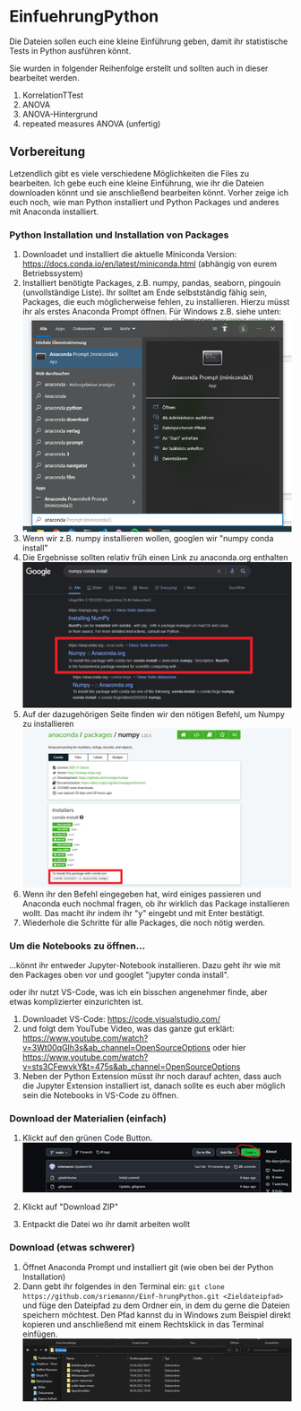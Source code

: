 # EinfuehrungPython

Die Dateien sollen euch eine kleine Einführung geben, damit ihr statistische Tests in Python ausführen könnt. 

Sie wurden in folgender Reihenfolge erstellt und sollten auch in dieser bearbeitet werden.

1. KorrelationTTest
2. ANOVA
3. ANOVA-Hintergrund
4. repeated measures ANOVA (unfertig)

## Vorbereitung

Letzendlich gibt es viele verschiedene Möglichkeiten die Files zu bearbeiten. Ich gebe euch eine kleine Einführung, wie ihr die Dateien downloaden könnt und sie anschließend bearbeiten könnt. Vorher zeige ich euch noch, wie man Python installiert und Python Packages und anderes mit Anaconda installiert.

### Python Installation und Installation von Packages

1. Downloadet und installiert die aktuelle Miniconda Version: https://docs.conda.io/en/latest/miniconda.html (abhängig von eurem Betriebssystem)
2. Installiert benötigte Packages, z.B. numpy, pandas, seaborn, pingouin (unvollständige Liste). Ihr solltet am Ende selbstständig fähig sein, Packages, die euch möglicherweise fehlen, zu installieren. Hierzu müsst ihr als erstes Anaconda Prompt öffnen. Für Windows z.B. siehe unten:
![Öffne Anaconda Prompt](./images/ANACONDA01.png)
3. Wenn wir z.B. numpy installieren wollen, googlen wir "numpy conda install"
4. Die Ergebnisse sollten relativ früh einen Link zu anaconda.org enthalten
![Google Ergebnisse von Conda Install Numpy](./images/GoogleResultNumpyCondaInstall.png)
5. Auf der dazugehörigen Seite finden wir den nötigen Befehl, um Numpy zu installieren
![Numpy Anaconda.org](./images/NumpyCondaDocumentation.png)
6. Wenn ihr den Befehl eingegeben hat, wird einiges passieren und Anaconda euch nochmal fragen, ob ihr wirklich das Package installieren wollt. Das macht ihr indem ihr "y" eingebt und mit Enter bestätigt. 
7. Wiederhole die Schritte für alle Packages, die noch nötig werden.

### Um die Notebooks zu öffnen...
...könnt ihr entweder Jupyter-Notebook installieren. Dazu geht ihr wie mit den Packages oben vor und googlet "jupyter conda install".

oder ihr nutzt VS-Code, was ich ein bisschen angenehmer finde, aber etwas komplizierter einzurichten ist. 

1. Downloadet VS-Code: https://code.visualstudio.com/
2. und folgt dem YouTube Video, was das ganze gut erklärt: https://www.youtube.com/watch?v=3Wt00qGlh3s&ab_channel=OpenSourceOptions oder hier https://www.youtube.com/watch?v=sts3CFewvkY&t=475s&ab_channel=OpenSourceOptions
3. Neben der Python Extension müsst ihr noch darauf achten, dass auch die Jupyter Extension installiert ist, danach sollte es euch aber möglich sein die Notebooks in VS-Code zu öffnen.

### Download der Materialien (einfach)

1. Klickt auf den grünen Code Button.
![Bild 1 der Anleitung: Klicke auf den grünen Code Button](./images/Anleitung_1.png "Bild_1")

2. Klickt auf "Download ZIP"
3. Entpackt die Datei wo ihr damit arbeiten wollt

### Download (etwas schwerer)
1. Öffnet Anaconda Prompt und installiert git (wie oben bei der Python Installation)
2. Dann gebt ihr folgendes in den Terminal ein: `git clone https://github.com/sriemannn/Einf-hrungPython.git <Zieldateipfad>` und füge den Dateipfad zu dem Ordner ein, in dem du gerne die Dateien speichern möchtest. Den Pfad kannst du in Windows zum Beispiel direkt kopieren und anschließend mit einem Rechtsklick in das Terminal einfügen. ![Speicherpfad finden](./images/DenRichtigenPfadZumSpeichern.png)
